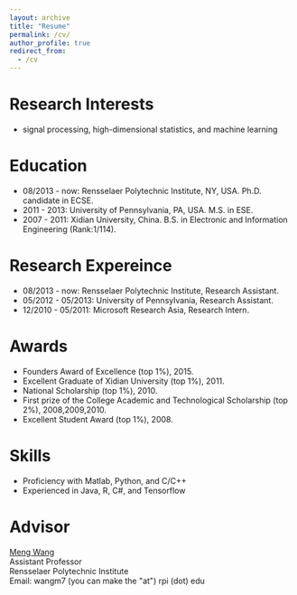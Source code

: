 ```yaml
---
layout: archive
title: "Resume"
permalink: /cv/
author_profile: true
redirect_from:
  - /cv
---
```


**Research Interests**
======
* signal processing, high-dimensional statistics, and machine learning

**Education**
======
* 08/2013 - now:    Rensselaer Polytechnic Institute, NY, USA. Ph.D. candidate in ECSE.
* 2011 - 2013:      University of Pennsylvania, PA, USA. M.S. in ESE.
* 2007 - 2011:      Xidian University, China. B.S. in Electronic and Information Engineering (Rank:1/114).

**Research Expereince**
======
* 08/2013 - now:     Rensselaer Polytechnic Institute, Research Assistant.
* 05/2012 - 05/2013:        University of Pennsylvania, Research Assistant.
* 12/2010 - 05/2011:        Microsoft Research Asia, Research Intern.

**Awards**
======
* Founders Award of Excellence (top 1%), 2015.
* Excellent Graduate of Xidian University (top 1%), 2011.
* National Scholarship (top 1%), 2010.
* First prize of the College Academic and Technological Scholarship (top 2%), 2008,2009,2010.
* Excellent Student Award (top 1%), 2008.

**Skills**
======
* Proficiency with Matlab, Python, and C/C++
* Experienced in Java, R, C#, and Tensorflow

**Advisor**
======
[Meng Wang](https://ecse.rpi.edu/~wang/)  
Assistant Professor  
Rensselaer Polytechnic Institute  
Email: wangm7 (you can make the "at") rpi (dot) edu


